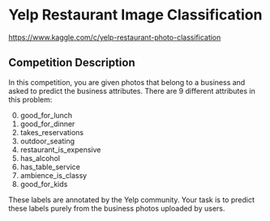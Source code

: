 # Yelp Restaurant Image Classification
https://www.kaggle.com/c/yelp-restaurant-photo-classification

Competition Description
-----------------------
In this competition, you are given photos that belong to a business and asked to predict the business attributes. There are 9 different attributes in this problem:

0. good_for_lunch
1. good_for_dinner
2. takes_reservations
3. outdoor_seating
4. restaurant_is_expensive
5. has_alcohol
6. has_table_service
7. ambience_is_classy
8. good_for_kids

These labels are annotated by the Yelp community. Your task is to predict these labels purely from the business photos uploaded by users. 